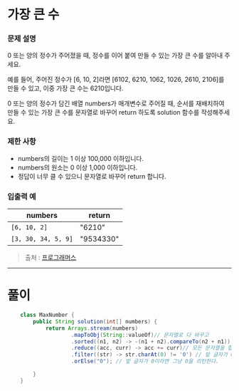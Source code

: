 # 가장 큰 수

### 문제 설명
0 또는 양의 정수가 주어졌을 때, 정수를 이어 붙여 만들 수 있는 가장 큰 수를 알아내 주세요.

예를 들어, 주어진 정수가 [6, 10, 2]라면 [6102, 6210, 1062, 1026, 2610, 2106]를 만들 수 있고, 이중 가장 큰 수는 6210입니다.

0 또는 양의 정수가 담긴 배열 numbers가 매개변수로 주어질 때, 순서를 재배치하여 만들 수 있는 가장 큰 수를 문자열로 바꾸어 return 하도록 solution 함수를 작성해주세요.

### 제한 사항
- numbers의 길이는 1 이상 100,000 이하입니다.
- numbers의 원소는 0 이상 1,000 이하입니다.
- 정답이 너무 클 수 있으니 문자열로 바꾸어 return 합니다.

### 입출력 예
| numbers             | return    |
| ------------------- | --------- |
| `[6, 10, 2]`        | "6210"    |
| `[3, 30, 34, 5, 9]` | "9534330" |

> 출처 : [프로그래머스](https://programmers.co.kr/learn/courses/30/lessons/42746)


--- 

# 풀이

```java
    class MaxNumber {
        public String solution(int[] numbers) {
            return Arrays.stream(numbers)
                    .mapToObj(String::valueOf)// 문자열로 다 바꾸고
                    .sorted((n1, n2) -> -(n1 + n2).compareTo(n2 + n1)) // 가장 큰 숫자대로 정렬해 준 후
                    .reduce((acc, curr) -> acc += curr)// 모든 문자열을 합친 후에
                    .filter((str) -> str.charAt(0) != '0') // 앞 글자가 0이 아닌경우에는 리턴하고
                    .orElse("0"); // 앞 글자가 0이라면 그냥 0을 리턴한다.

        }
    }
```